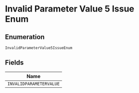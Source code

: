 
# Invalid Parameter Value 5 Issue Enum

## Enumeration

`InvalidParameterValue5IssueEnum`

## Fields

| Name |
|  --- |
| `INVALIDPARAMETERVALUE` |

